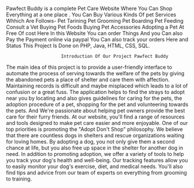 Pawfect Buddy is a complete Pet Care Website Where You Can Shop Everything at a one place . You Can Buy Various Kinds Of pet Services Whhich Are Follows-
Pet Tarining
Pet Grooming
Pet Boarding
Pet Feeding
Consult a Vet
Buying Pet Foods
Buying Pet Accessories 
Adopting a Pet At Free Of cost
Here In this Website You can order Things And you Can also Pay the Payment online via paypal 
You Can also track your orders Here and Status
This Project Is Done on PHP, Java, HTML, CSS, SQL.



                         Introduction Of Our Project Pawfect Buddy
The main idea of this project is to provide a user-friendly interface to automate the process 
of serving towards the welfare of the pets by giving the abandoned pets a place of shelter 
and care them with affection. Maintaining records is difficult and maybe misplaced which 
leads to a lot of confusion or a great fuss. The application helps to find the strays to adopt 
near you by locating and also gives guidelines for caring for the pets, the adoption procedure 
of a pet, shopping for the pet and volunteering towards the pets. And We're passionate about 
helping pet owners provide the best care for their furry friends. At our website, you'll find a 
range of resources and tools designed to make pet care easier and more enjoyable. 
One of our top priorities is promoting the "Adopt Don't Shop" philosophy. We believe that 
there are countless dogs in shelters and rescue organizations waiting for loving homes. By 
adopting a dog, you not only give them a second chance at life, but you also free up space 
in the shelter for another dog in need. 
In addition to promoting adoption, we offer a variety of tools to help you track your dog's 
health and well-being. Our tracking features allow you to easily monitor your dog's exercise, 
diet, and medical needs. You'll also find tips and advice from our team of experts on 
everything from grooming to training.
